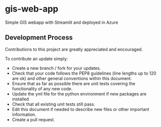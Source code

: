 ﻿
# gis-web-app

Simple GIS webapp with Streamlit and deployed in Azure

## Development Process
Contributions to this project are greatly appreciated and encouraged.

To contribute an update simply:

* Create a new branch / fork for your updates.
* Check that your code follows the PEP8 guidelines (line lengths up to 120 are ok) and other general conventions within this document.
* Ensure that as far as possible there are unit tests covering the functionality of any new code.
* Update the yml file for the python environment if new packages are installed
* Check that all existing unit tests still pass.
* Edit this document if needed to describe new files or other important information.
* Create a pull request.